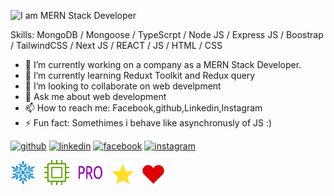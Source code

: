 
![I am MERN Stack Developer](https://i.postimg.cc/d1vrVhT0/Neon-Minimalist-Motivational-Inspirational-Quote-Facebook-Cover-1.png)



Skills: MongoDB  / Mongoose / TypeScrpt / Node JS  / Express JS /   Boostrap / TailwindCSS / Next JS / REACT / JS / HTML / CSS

- 🔭 I’m currently working on a company as a MERN Stack Developer. 
- 🌱 I’m currently learning Reduxt Toolkit and Redux query 
- 👯 I’m looking to collaborate on web develpment 
- 💬 Ask me about web development 
- 📫 How to reach me: Facebook,github,Linkedin,Instagram 
- ⚡ Fun fact: Somethimes i behave like asynchronusly of JS :) 


[<img src='https://cdn.jsdelivr.net/npm/simple-icons@3.0.1/icons/github.svg' alt='github' height='40'>](/https://github.com/furqanRupom)  [<img src='https://cdn.jsdelivr.net/npm/simple-icons@3.0.1/icons/linkedin.svg' alt='linkedin' height='40'>](/https://www.linkedin.com/in/furqan-ahmad-6149ba281/)  [<img src='https://cdn.jsdelivr.net/npm/simple-icons@3.0.1/icons/facebook.svg' alt='facebook' height='40'>](/https://www.facebook.com/fab.rupom)  [<img src='https://cdn.jsdelivr.net/npm/simple-icons@3.0.1/icons/instagram.svg' alt='instagram' height='40'>](/https://www.instagram.com/fab_w00)  

<a href='https://archiveprogram.github.com/'><img src='https://raw.githubusercontent.com/acervenky/animated-github-badges/master/assets/acbadge.gif' width='40' height='40'></a> <a href='https://docs.github.com/en/developers'><img src='https://raw.githubusercontent.com/acervenky/animated-github-badges/master/assets/devbadge.gif' width='40' height='40'></a> <a href='https://github.com/pricing'><img src='https://raw.githubusercontent.com/acervenky/animated-github-badges/master/assets/pro.gif' width='40' height='40'></a> <a href='https://stars.github.com/'><img src='https://raw.githubusercontent.com/acervenky/animated-github-badges/master/assets/starbadge.gif' width='35' height='35'></a> <a href='https://docs.github.com/en/github/supporting-the-open-source-community-with-github-sponsors'><img src='https://raw.githubusercontent.com/acervenky/animated-github-badges/master/assets/sponsorbadge.gif' width='35' height='35'></a> 



